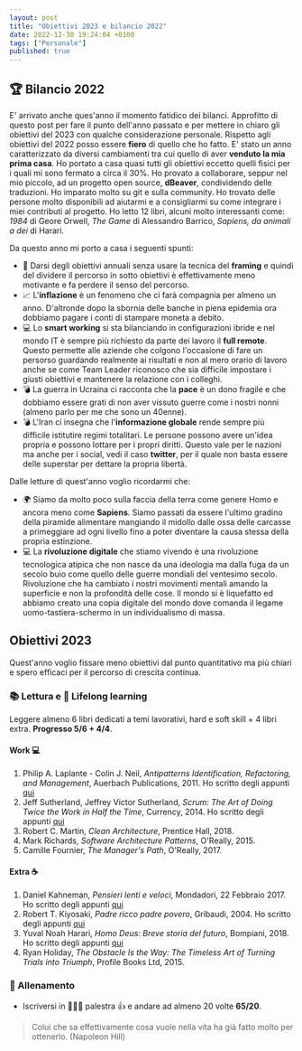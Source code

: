 ```yaml
---
layout: post
title: "Obiettivi 2023 e bilancio 2022"
date: 2022-12-30 19:24:04 +0100
tags: ["Personale"]
published: true
---
```


## :trophy: Bilancio 2022

E' arrivato anche ques'anno il momento fatidico dei bilanci. Approfitto di questo post per fare il punto dell'anno passato e per mettere in chiaro gli obiettivi del 2023 con qualche considerazione personale.
Rispetto agli obiettivi del 2022 posso essere **fiero** di quello che ho fatto. E' stato un anno caratterizzato da diversi cambiamenti tra cui quello di aver **venduto la mia prima casa**. Ho portato a casa quasi tutti gli obiettivi eccetto quelli fisici per i quali mi sono fermato a circa il 30%.
Ho provato a collaborare, seppur nel mio piccolo, ad un progetto open source, **dBeaver**, condividendo delle traduzioni. Ho imparato molto su git e sulla community. Ho trovato delle persone molto disponibili ad aiutarmi e a consigliarmi su come integrare i miei contributi al progetto.
Ho letto 12 libri, alcuni molto interessanti come: _1984_ di Geore Orwell, _The Game_ di Alessandro Barrico,  _Sapiens, da animali a dei_ di Harari.

Da questo anno mi porto a casa i seguenti spunti:

- 🚀 Darsi degli obiettivi annuali senza usare la tecnica del **framing** e quindi del dividere il percorso in sotto obiettivi è effettivamente meno motivante e fa perdere il senso del percorso.
- 📈 L'**inflazione** è un fenomeno che ci farà compagnia per almeno un anno. D'altronde dopo la sbornia delle banche in piena epidemia ora dobbiamo pagare i conti di stampare moneta a debito.
- 💻 Lo **smart working** si sta bilanciando in configurazioni ibride e nel mondo IT è sempre più richiesto da parte dei lavoro il **full remote**. Questo permette alle aziende che colgono l'occasione di fare un persorso guardando realmente ai risultati e non al mero orario di lavoro anche se come Team Leader riconosco che sia difficile impostare i giusti obiettivi e mantenere la relazione con i colleghi.
- 💣 La guerra in Ucraina ci racconta che la **pace** è un dono fragile e che dobbiamo essere grati di non aver vissuto guerre come i nostri nonni (almeno parlo per me che sono un 40enne).
- 💣 L'Iran ci insegna che l'**informazione globale** rende sempre più difficile istitutire regimi totalitari. Le persone possono avere un'idea propria e possono lottare per i propri diritti. Questo vale per le nazioni ma anche per i social, vedi il caso **twitter**, per il quale non basta essere delle superstar per dettare la propria libertà.

Dalle letture di quest'anno voglio ricordarmi che:

- 🌍 Siamo da molto poco sulla faccia della terra come genere Homo e ancora meno come **Sapiens**. Siamo passati da essere l'ultimo gradino della piramide alimentare mangiando il midollo dalle ossa delle carcasse a primeggiare ad ogni livello fino a poter diventare la causa stessa della propria estinzione.
- 💻 La **rivoluzione digitale** che stiamo vivendo è una rivoluzione tecnologica atipica che non nasce da una ideologia ma dalla fuga da un secolo buio come quello delle guerre mondiali del ventesimo secolo. Rivoluzione che ha cambiato i nostri movimenti mentali amando la superficie e non la profondità delle cose. Il mondo si è liquefatto ed abbiamo creato una copia digitale del mondo dove comanda il legame uomo-tastiera-schermo in un individualismo di massa.

## Obiettivi 2023

Quest'anno voglio fissare meno obiettivi dal punto quantitativo ma più chiari e spero efficaci per il percorso di crescita continua.

### :books: Lettura e :rocket: Lifelong learning

Leggere almeno 6 libri dedicati a temi lavorativi, hard e soft skill + 4 libri extra. **Progresso 5/6 + 4/4**.

#### Work 💻

1. Philip A. Laplante - Colin J. Neil, _Antipatterns Identification, Refactoring, and Management_, Auerbach Publications, 2011. Ho scritto degli appunti [qui](../2023-03-01-antipatterns)
2. Jeff Sutherland, Jeffrey Victor Sutherland, _Scrum: The Art of Doing Twice the Work in Half the Time_, Currency, 2014. Ho scritto degli appunti [qui](../2023-05-01-scrum-the-art)
3. Robert C. Martin, _Clean Architecture_, Prentice Hall, 2018.
4. Mark Richards, _Software Architecture Patterns_, O'Really, 2015.
5. Camille Fournier, _The Manager's Path_, O'Really, 2017.

#### Extra ☕

1. Daniel Kahneman, _Pensieri lenti e veloci_, Mondadori, 22 Febbraio 2017. Ho scritto degli appunti [qui](../2023-02-01-pensieri-lenti-e-veloci)
2. Robert T. Kiyosaki, _Padre ricco padre povero_, Gribaudi, 2004. Ho scritto degli appunti [qui](../2023-04-01-padre-ricco)
3. Yuval Noah Harari, _Homo Deus: Breve storia del futuro_, Bompiani, 2018. Ho scritto degli appunti [qui](../2023-06-01-home-deus)
4. Ryan Holiday, _The Obstacle Is the Way: The Timeless Art of Turning Trials into Triumph_, Profile Books Ltd, 2015.

### 🏃 Allenamento

- Iscriversi in 🏋🏽‍♀️ palestra 👍 e andare ad almeno 20 volte **65/20**.

> Colui che sa effettivamente cosa vuole nella vita ha già fatto molto per ottenerlo. (Napoleon Hill)
